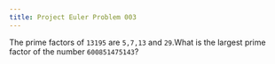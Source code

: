 ```yaml
---
title: Project Euler Problem 003
---
```


The prime factors of `13195` are `5,7,13` and `29`.What is the largest prime factor of the number `600851475143`?
